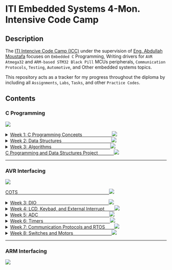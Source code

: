 # ITI Embedded Systems 4-Mon. Intensive Code Camp

## Description

The [ITI Intencive Code Camp (ICC)](https://www.iti.gov.eg/iti/programs/details/ICC) under the supervision of [Eng. Abdullah Moustafa](https://github.com/Abdullah-MAbdullah) focuses on `Embedded C` Programming, Writing drivers for `AVR Atmega32` and `ARM-based STM32 Black Pill` MCUs peripherals, `Communication Protocols`, `Testing`, `Automotive`, and Other embedded systems topics.

This repository acts as a tracker for my progress throughout the diploma by including all `Assignments`, `Labs`, `Tasks`, and other `Practice Codes`.

## Contents

<!-- =================================================================== C Programming ======================================================================= -->
### C Programming &emsp;&emsp;&ensp;
<img src="https://progress-bar.dev/100/?title=Done">  <!-- /19 -->

</details>

<details>
  <summary>
    <a href="https://github.com/AhmedEsaam/ITI_Embedded_Systems_4MON/tree/main/C_Programming/Week%201%20-%20C%20Programming">
      Week 1: C Programming	Concepts &emsp;&emsp;&emsp;&emsp;&emsp;&ensp;&nbsp;&nbsp; <img src="https://progress-bar.dev/100/?title=Done">
    </a>
    
  </summary>
  
  <span></span>
  
- [x] [Session 2. C Programming Basics](https://github.com/AhmedEsaam/ITI_Embedded_Systems_4MON)
- [x] [Session 3. Conditional Statements](https://github.com/AhmedEsaam/ITI_Embedded_Systems_4MON)
- [x] [Session 4. Arrays, Functions, and Loops](https://github.com/AhmedEsaam/ITI_Embedded_Systems_4MON)
- [x] [Session 5. Pointers](https://github.com/AhmedEsaam/ITI_Embedded_Systems_4MON)

</details>


<details>
  <summary>
    <a href="https://github.com/AhmedEsaam/ITI_Embedded_Systems_4MON">
      Week 2: Data Structures &emsp;&emsp;&emsp;&emsp;&emsp;&emsp;&emsp;&ensp;&emsp;&emsp;&ensp;&nbsp;&nbsp; <img src="https://progress-bar.dev/100/?title=Done">
    </a>
    
  </summary>
  
  <span></span>
  
- [x] [Session 9. Linked List](https://github.com/AhmedEsaam/ITI_Embedded_Systems_4MON)
- [x] [Session 10. Stack](https://github.com/AhmedEsaam/ITI_Embedded_Systems_4MON)
- [x] [Session 11. Queue](https://github.com/AhmedEsaam/ITI_Embedded_Systems_4MON)

</details>


<details>
  <summary>
    <a href="https://github.com/AhmedEsaam/ITI_Embedded_Systems_4MON">
      Week 3: Algorithms &emsp;&emsp;&emsp;&emsp;&emsp;&emsp;&emsp;&ensp;&emsp;&emsp;&emsp;&emsp;&ensp;&nbsp;&nbsp; <img src="https://progress-bar.dev/100/?title=Done">
    </a>
    
  </summary>
  
  <span></span>
  
- [x] [Session 12. Binary Search](https://github.com/AhmedEsaam/ITI_Embedded_Systems_4MON)

</details>



<a href="https://github.com/AhmedEsaam/ITI_Embedded_Systems_4MON">
  C Programming and Data Structures Project &emsp;&emsp;&ensp;&ensp;&nbsp;<img src="https://progress-bar.dev/100/?title=Done">
</a>


---
<!-- =================================================================== AVR Interfacing ======================================================================= -->
### AVR Interfacing &emsp;&emsp;&ensp;
<img src="https://progress-bar.dev/100/?title=Done">  <!-- /19 -->

</details>


<a href="https://github.com/AhmedEsaam/ITI_Embedded_Systems_4MON">
  COTS &emsp;&emsp;&emsp;&emsp;&emsp;&emsp;&emsp;&emsp;&emsp;&emsp;&emsp;&emsp; &emsp;&emsp;&emsp;&emsp;&emsp;&emsp;&emsp;&nbsp;&nbsp; <img src="https://progress-bar.dev/100/?title=Done">
</a>

<span></span>

<details>
  <summary>
    <a href="https://github.com/AhmedEsaam/ITI_Embedded_Systems_4MON">
      Week 3: DIO &emsp;&emsp;&emsp;&emsp;&emsp;&emsp;&emsp;&emsp;&emsp;&emsp;&emsp;&emsp;&emsp;&emsp;&emsp;&nbsp;&nbsp; <img src="https://progress-bar.dev/100/?title=Done">
    </a>
    
  </summary>
  
  <span></span>
  
- [x] [Session 15. DIO Registers Basics](https://github.com/AhmedEsaam/ITI_Embedded_Systems_4MON)
- [x] [Session 16. DIO With LEDs](https://github.com/AhmedEsaam/ITI_Embedded_Systems_4MON)
- [x] [Session 17. DIO Driver](https://github.com/AhmedEsaam/ITI_Embedded_Systems_4MON)

</details>


<details>
  <summary>
    <a href="https://github.com/AhmedEsaam/ITI_Embedded_Systems_4MON">
      Week 4: LCD, Keybad, and External Interrupt &emsp;&emsp;<img src="https://progress-bar.dev/100/?title=Done">
    </a>
    
  </summary>
  
  <span></span>
  
- [x] [Session 18. LCD Driver](https://github.com/AhmedEsaam/ITI_Embedded_Systems_4MON)
- [x] [Session 19. LCD Labs and Assignments](https://github.com/AhmedEsaam/ITI_Embedded_Systems_4MON)
- [x] [Session 20. Keybad](https://github.com/AhmedEsaam/ITI_Embedded_Systems_4MON)
- [x] [Session 21. EXTI](https://github.com/AhmedEsaam/ITI_Embedded_Systems_4MON)

</details>


<details>
  <summary>
    <a href="https://github.com/AhmedEsaam/ITI_Embedded_Systems_4MON">
      Week 5: ADC &emsp;&emsp;&emsp;&emsp;&emsp;&emsp; &emsp;&emsp;&emsp;&emsp;&emsp;&emsp;&emsp;&emsp;&ensp;&nbsp;&nbsp; <img src="https://progress-bar.dev/100/?title=Done">
    </a>
    
  </summary>
  
  <span></span>
  
- [x] [Session 22. ADC Driver](https://github.com/AhmedEsaam/ITI_Embedded_Systems_4MON)
- [x] [Session 23. ADC With LCD and LEDs](https://github.com/AhmedEsaam/ITI_Embedded_Systems_4MON)
- [x] [Session 24. LM35](https://github.com/AhmedEsaam/ITI_Embedded_Systems_4MON)

</details>


<details>
  <summary>
    <a href="https://github.com/AhmedEsaam/ITI_Embedded_Systems_4MON">
      Week 6: Timers &emsp;&emsp;&emsp;&emsp;&emsp;&emsp;&emsp;&emsp;&emsp; &emsp;&emsp;&emsp;&emsp;&ensp;&nbsp;&nbsp; <img src="https://progress-bar.dev/100/?title=Done">
    </a>
    
  </summary>
  
  <span></span>
  
- [x] [Session 25. Timer (OVF and CTC)](https://github.com/AhmedEsaam/ITI_Embedded_Systems_4MON)
- [x] [Session 26. PWM Mode](https://github.com/AhmedEsaam/ITI_Embedded_Systems_4MON)
- [x] [Session 27. Servo](https://github.com/AhmedEsaam/ITI_Embedded_Systems_4MON)
- [x] [Session 28. ICU and Wachdog](https://github.com/AhmedEsaam/ITI_Embedded_Systems_4MON)

</details>



<details>
  <summary>
    <a href="https://github.com/AhmedEsaam/ITI_Embedded_Systems_4MON">
      Week 7: Communication Protocols and RTOS &emsp;&ensp; <img src="https://progress-bar.dev/100/?title=Done">
    </a>
    
  </summary>
  
  <span></span>
  
- [x] [Session 30. UART and SPI](https://github.com/AhmedEsaam/ITI_Embedded_Systems_4MON)
- [x] [Session 31. TWI](https://github.com/AhmedEsaam/ITI_Embedded_Systems_4MON)
- [x] [Session 32. RTOS](https://github.com/AhmedEsaam/ITI_Embedded_Systems_4MON)

</details>



<details>
  <summary>
    <a href="https://github.com/AhmedEsaam/ITI_Embedded_Systems_4MON">
      Week 8: Switches and Motors &emsp;&emsp;&emsp;&emsp;&emsp;&emsp;&emsp;&ensp;&nbsp;&nbsp; <img src="https://progress-bar.dev/100/?title=Done">
    </a>
    
  </summary>
  
  <span></span>
  
- [x] [H-Bridge with DC Motor Changing Direction](https://github.com/AhmedEsaam/ITI_Embedded_Systems_4MON)
- [x] [Stepper Motor Changing Direction](https://github.com/AhmedEsaam/ITI_Embedded_Systems_4MON)

</details>

---
<!-- =================================================================== ARM Interfacing ======================================================================= -->
### ARM Interfacing &emsp;&emsp;&ensp;
<img src="https://progress-bar.dev/4/?title=In Progress&color=CD5888">  <!-- /24 -->

</details>


